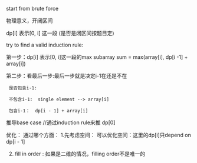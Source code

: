 

start from brute force




物理意义，开闭区间

dp[i] 表示[0, i] 这一段  (是否是闭区间按题目定)


try to find a valid induction rule:

第一步：dp[i] 表示[0, i]这一段的max subarray sum = max(array[i], dp[i -1] + array[i])

第二步：看最后一步:最后一步就是决定i-1在还是不在

     是否包含i-1:

     不包含i-1:  single element --> array[i]

     包含i-1：  dp[i - 1] + array[i]


推导base case //通过induction rule来推
dp[0]


优化： 通过哪个方面：
1.先考虑空间： 可以优化空间：这里的dp[i]只depend on dp[i - 1]


2. fill in order  : 如果是二维的情况，filling order不是唯一的

